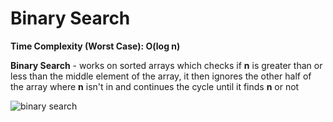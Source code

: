 # Binary Search
**Time Complexity (Worst Case): O(log n)**

**Binary Search** - works on sorted arrays which checks if **n** is greater than or less than the middle element of the array, it then ignores the other half of the array where **n** isn't in and continues the cycle until it finds **n** or not

![binary search](https://user-images.githubusercontent.com/111989096/190918131-873030aa-a2a5-4f4c-b830-b54e3af555bd.png)
